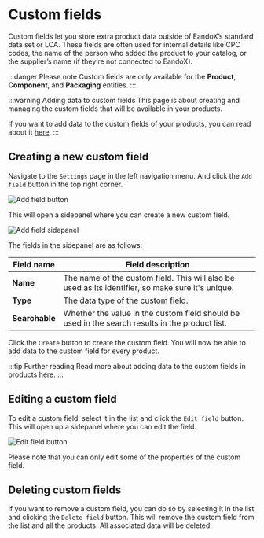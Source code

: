 # Custom fields

Custom fields let you store extra product data outside of EandoX’s standard data set or LCA. These fields are often used for internal details like CPC codes, the name of the person who added the product to your catalog, or the supplier’s name (if they’re not connected to EandoX).

:::danger Please note
Custom fields are only available for the **Product**, **Component**, and **Packaging** entities.
:::

:::warning Adding data to custom fields
This page is about creating and managing the custom fields that will be available in your products.

If you want to add data to the custom fields of your products, you can read about it [here](/documentation/product/creating-a-product#custom-fields).
:::

## Creating a new custom field

Navigate to the `Settings` page in the left navigation menu. And click the `Add field` button in the top right corner.

![Add field button](/images/settings/add-field-button.jpg)

This will open a sidepanel where you can create a new custom field.

![Add field sidepanel](/images/settings/create-custom-field-modal.jpg)

The fields in the sidepanel are as follows:

| Field name     | Field description                                                                                 |
| -------------- | ------------------------------------------------------------------------------------------------- |
| **Name**       | The name of the custom field. This will also be used as its identifier, so make sure it's unique. |
| **Type**       | The data type of the custom field.                                                                |
| **Searchable** | Whether the value in the custom field should be used in the search results in the product list.   |

Click the `Create` button to create the custom field. You will now be able to add data to the custom field for every product.

:::tip Further reading
Read more about adding data to the custom fields in products [here](/documentation/product/creating-a-product#custom-fields).
:::

## Editing a custom field

To edit a custom field, select it in the list and click the `Edit field` button. This will open up a sidepanel where you can edit the field.

![Edit field button](/images/settings/edit-field.jpg)

Please note that you can only edit some of the properties of the custom field.

## Deleting custom fields

If you want to remove a custom field, you can do so by selecting it in the list and clicking the `Delete field` button. This will remove the custom field from the list and all the products. All associated data will be deleted.
